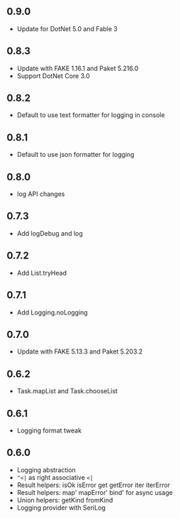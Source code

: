 ## 0.9.0
* Update for DotNet 5.0 and Fable 3

## 0.8.3
* Update with FAKE 1.16.1 and Paket 5.216.0
* Support DotNet Core 3.0

## 0.8.2
* Default to use text formatter for logging in console

## 0.8.1
* Default to use json formatter for logging

## 0.8.0
* log API changes

## 0.7.3
* Add logDebug and log

## 0.7.2
* Add List.tryHead

## 0.7.1
* Add Logging.noLogging

## 0.7.0
* Update with FAKE 5.13.3 and Paket 5.203.2

## 0.6.2
* Task.mapList and Task.chooseList

## 0.6.1
* Logging format tweak

## 0.6.0
* Logging abstraction
* `^<|` as right associative `<|`
* Result helpers: isOk isError get getError iter iterError
* Result helpers: map' mapError' bind' for async usage
* Union helpers: getKind fromKind
* Logging provider with SeriLog
